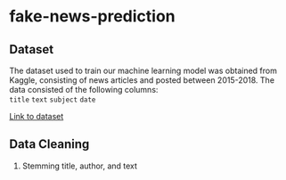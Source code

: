 # fake-news-prediction

## Dataset
The dataset used to train our machine learning model was obtained from Kaggle, consisting of news articles and posted between 2015-2018.
The data consisted of the following columns:<br>
`title` `text` `subject` `date`

<a href="https://www.kaggle.com/clmentbisaillon/fake-and-real-news-dataset">Link to dataset</a>


## Data Cleaning
1. Stemming title, author, and text